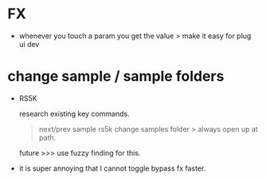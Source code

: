 # FX

- whenever you touch a param you get the value > make it easy for plug ui dev

# change sample / sample folders

- RS5K

  research existing key commands.

  > next/prev sample
  > rs5k change samples folder > always open up at path.

  future >>> use fuzzy finding for this.

- it is super annoying that I cannot toggle bypass fx faster.
